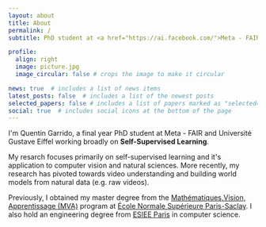 ```yaml
---
layout: about
title: About
permalink: /
subtitle: PhD student at <a href="https://ai.facebook.com/">Meta - FAIR</a> and <a href="https://siteigm.univ-mlv.fr/">LIGM</a>. <br\> Jointly supervised by <a href="https://yann.lecun.com/">Yann LeCun</a> and <a href="https://www.laurentnajman.org/">Laurent Najman</a>.

profile:
  align: right
  image: picture.jpg
  image_circular: false # crops the image to make it circular

news: true  # includes a list of news items
latest_posts: false  # includes a list of the newest posts
selected_papers: false # includes a list of papers marked as "selected={true}"
social: true  # includes social icons at the bottom of the page
---
```


I'm Quentin Garrido, a final year PhD student at Meta - FAIR and Université Gustave Eiffel working broadly on **Self-Supervised Learning**.

My resarch focuses primarily on self-supervised learning and it's application to computer vision and natural sciences.
More recently, my research has pivoted towards video understanding and building world models from natural data (e.g. raw videos).

Previously, I obtained my master degree from the [Mathématiques,Vision, Apprentissage (MVA)](https://www.master-mva.com/) program at [École Normale Supérieure Paris-Saclay](https://ens-paris-saclay.fr/).
I also hold an engineering degree from [ESIEE Paris](https://www.esiee.fr/) in computer science.
